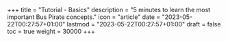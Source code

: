 +++
title = "Tutorial - Basics"
description = "5 minutes to learn the most important Bus Pirate concepts."
icon = "article"
date = "2023-05-22T00:27:57+01:00"
lastmod = "2023-05-22T00:27:57+01:00"
draft = false
toc = true
weight = 30000
+++
